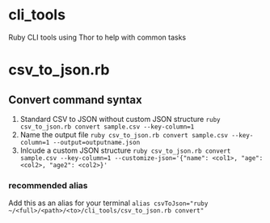 # cli_tools
Ruby CLI tools using Thor to help with common tasks

# csv_to_json.rb
## Convert command syntax
1. Standard CSV to JSON without custom JSON structure `ruby csv_to_json.rb convert sample.csv --key-column=1`
1. Name the output file `ruby csv_to_json.rb convert sample.csv --key-column=1 --output=outputname.json`
1. Inlcude a custom JSON structure `ruby csv_to_json.rb convert sample.csv --key-column=1 --customize-json='{"name": <col1>, "age": <col2>, "age2": <col2>}'`
### recommended alias
Add this as an alias for your terminal
`alias csvToJson="ruby ~/<full>/<path>/<to>/cli_tools/csv_to_json.rb convert"`
